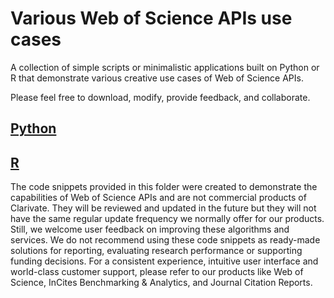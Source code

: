 # Various Web of Science APIs use cases

A collection of simple scripts or minimalistic applications built on Python or R that demonstrate various creative use cases of Web of Science APIs.

Please feel free to download, modify, provide feedback, and collaborate.

## [Python](/python/)

## [R](/R/)

The code snippets provided in this folder were created to demonstrate the capabilities of Web of Science APIs and are not commercial products of Clarivate. They will be reviewed and updated in the future but they will not have the same regular update frequency we normally offer for our products. Still, we welcome user feedback on improving these algorithms and services. We do not recommend using these code snippets as ready-made solutions for reporting, evaluating research performance or supporting funding decisions. For a consistent experience, intuitive user interface and world-class customer support, please refer to our products like Web of Science, InCites Benchmarking & Analytics, and Journal Citation Reports.